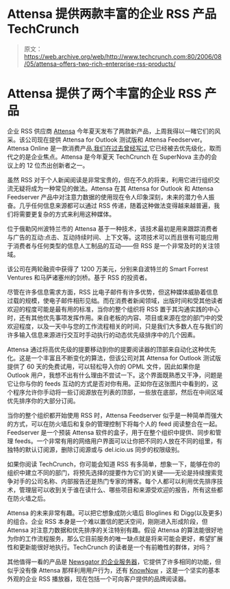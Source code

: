# Attensa 提供两款丰富的企业 RSS 产品 TechCrunch

> 原文：<https://web.archive.org/web/http://www.techcrunch.com:80/2006/08/05/attensa-offers-two-rich-enterprise-rss-products/>

# Attensa 提供了两个丰富的企业 RSS 产品

 [](https://web.archive.org/web/20221003221814/http://attensa.com/) 企业 RSS 供应商 [Attensa](https://web.archive.org/web/20221003221814/http://attensa.com/) 今年夏天发布了两款新产品，上周我得以一睹它们的风采。该公司现在提供 Attensa for Outlook 测试版和 Attensa Feedserver。Attensa Online 是一款消费产品[,我们在过去曾经写过](https://web.archive.org/web/20221003221814/https://beta.techcrunch.com/tag/attensa),它已经被去优先级化，取而代之的是企业焦点。Attensa 是今年夏天 TechCrunch 在 SuperNova 主办的会议上的 12 位杰出创新者之一。

虽然 RSS 对于个人新闻阅读是非常宝贵的，但在不久的将来，利用它进行组织交流无疑将成为一种常见的做法。Attensa 在其 Attensa for Outlook 和 Attensa Feedserver 产品中对注意力数据的使用现在令人印象深刻，未来的潜力令人振奋。几乎任何信息来源都可以通过 RSS 传递，随着这种做法变得越来越普遍，我们将需要更复杂的方式来利用这种媒体。

位于俄勒冈州波特兰市的 Attensa 基于一种技术，该技术最初是用来跟踪消费者与广告的互动:点击、互动持续时间、上下文等。这项技术可以而且很有可能应用于消费者与任何类型的信息人工制品的互动——但 RSS 是一个非常及时的关注领域。

该公司在两轮融资中获得了 1200 万美元，分别来自波特兰的 Smart Forrest Ventures 和马萨诸塞州的剑桥。基于 RSS 的投资者。

尽管在许多信息需求方面，RSS 比电子邮件有许多优势，但这种媒体威胁着信息过载的规模，使电子邮件相形见绌。而在消费者新闻领域，出版时间和受其他读者欢迎的程度可能是最有用的标准，当你的整个组织将 RSS 置于其沟通实践的中心时，还有其他优先事项发挥作用。来自老板的内容、项目或来源在您的部门中的受欢迎程度，以及一天中与您的工作流程相关的时间，只是我们大多数人在与我们的许多输入信息来源进行交互时手动执行的动态优先级排序中的几个因素。

Attensa 通过将高优先级的提要移动到你的提要阅读器的顶部来自动化这种优先化。这是一个丰富且不断变化的算法，但该公司对其 Attensa for Outlook 测试版提供了 60 天的免费试用，可以轻松导入你的 OPML 文件，因此如果你是 Outlook 用户，我想不出有什么理由不尝试一下。这个界面既熟悉又干净，问题是它让你与你的 feeds 互动的方式是否对你有用。正如你在这张图片中看到的，这个程序允许你手动将一些订阅源放在列表的顶部，一些放在底部，然后在中间区域优先排序你的大部分订阅。

当你的整个组织都开始使用 RSS 时，Attensa Feedserver 似乎是一种简单而强大的方式，可以在防火墙后和复杂的管理控制下将每个人的 feed 阅读整合在一起。Feedserver 是一个预装 Attensa 软件的盒子，用于在整个组织中提供、同步和管理 feeds。一个非常有用的网络用户界面可以让你把不同的人放在不同的组里，有独特的默认订阅源，删除订阅源或与 del.icio.us 同步的权限级别。

如果你阅读 TechCrunch，你可能会知道 RSS 有多简单，想象一下，能够在你的组织中建立不同的部门，将预先选择的提要作为它们的关键——无论是持续搜索竞争对手的公司名称、内部报告还是热门专家的博客。每个人都可以利用优先排序技术，管理层可以收到关于谁在读什么、哪些项目和来源受欢迎的报告，所有这些都在防火墙之后。

Attensa 的未来非常有趣。可以把它想象成防火墙后 Bloglines 和 Digg(以及更多)的组合。企业 RSS 本身是一个难以置信的肥沃空间，刚刚进入形成阶段，但 Attensa 对注意力数据和优先排序的关注特别有趣。假设 Attensa 的算法能很好地为你的工作流程服务，那么它目前服务的唯一缺点就是将来可能会更好，希望扩展性和更新能很好地执行。TechCrunch 的读者是一个有前瞻性的群体，对吗？

其他值得一看的产品是 [Newsgator 的企业服务器](https://web.archive.org/web/20221003221814/http://www.newsgator.com/enterprise.aspx)，它提供了许多相同的功能，但似乎没有像 Attensa 那样利用用户行为，还有 [KnowNow](https://web.archive.org/web/20221003221814/http://knownow.com/) ，这是一个坚实的基本外观的企业 RSS 播放器，现在包括一个可向客户提供的品牌阅读器。